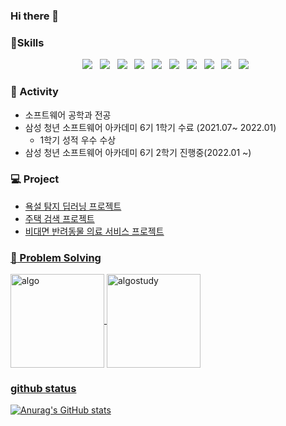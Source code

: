 ### Hi there 👋

### :muscle:Skills

<p align="center">
<img src="https://img.shields.io/badge/HTML5-E34F26?style=flat-square&logo=HTML5&logoColor=white"/></a> &nbsp
<img src="https://img.shields.io/badge/Java-FF6E6E?style=flat-square&logo=Java&logoColor=white"/></a> &nbsp
<img src="https://img.shields.io/badge/CSS3-1572B6?style=flat-square&logo=CSS3&logoColor=white"/></a> &nbsp
<img src="https://img.shields.io/badge/Spring-339933?style=flat-square&logo=spring&logoColor=white"/></a> &nbsp
<img src="https://img.shields.io/badge/JavaScript-F7DF1E?style=flat-square&logo=JavaScript&logoColor=white"/></a> &nbsp
<img src="https://img.shields.io/badge/Node.js-339933?style=flat-square&logo=Node.js&logoColor=white"/></a> &nbsp
<img src="https://img.shields.io/badge/MySQL-4479A1?style=flat-square&logo=MySQL&logoColor=white"/></a> &nbsp  
<img src="https://img.shields.io/badge/React-1572B6?style=flat-square&logo=React&logoColor=white"/></a> &nbsp 
<img src="https://img.shields.io/badge/Vue.js-339933?style=flat-square&logo=vue.js&logoColor=white"/></a> &nbsp 
<img src="https://img.shields.io/badge/MUI-1572B6?style=flat-square&logo=MUI&logoColor=white"/></a> &nbsp

### :punch: Activity

-   소프트웨어 공학과 전공
-   삼성 청년 소프트웨어 아카데미 6기 1학기 수료 (2021.07~ 2022.01)
    -   1학기 성적 우수 수상
-   삼성 청년 소프트웨어 아카데미 6기 2학기 진행중(2022.01 ~)

### :computer: Project

-   <a href="https://github.com/DawonPark/Capstone" title="capstone"> 욕설 탐지 딥러닝 프로젝트
-   주택 검색 프로젝트
-   비대면 반려동물 의료 서비스 프로젝트


### :bookmark_tabs: Problem Solving

 <a href="https://github.com/DawonPark/Algorithm" title="algo">
         <img align="center"  height = "150px" src="https://github-readme-stats.vercel.app/api/pin/?username=DawonPark&repo=Algorithm&theme=buefy&show_icons=true&show_owner=true" alt="algo" />

 <a href="https://github.com/DawonPark/Problem_Solving_Jail" title="algostudy">
         <img align="center"  height = "150px" src="https://github-readme-stats.vercel.app/api/pin/?username=DawonPark&repo=Problem_Solving_Jail&theme=buefy&show_icons=true&show_owner=true" alt="algostudy" />

### github status

![Anurag's GitHub stats](https://github-readme-stats.vercel.app/api?username=DawonPark&show_icons=true&theme=radical)

<!--
**DawonPark/DawonPark** is a ✨ _special_ ✨ repository because its `README.md` (this file) appears on your GitHub profile.

Here are some ideas to get you started:

- 🔭 I’m currently working on ...
- 🌱 I’m currently learning ...
- 👯 I’m looking to collaborate on ...
- 🤔 I’m looking for help with ...
- 💬 Ask me about ...
- 📫 How to reach me: ...
- 😄 Pronouns: ...
- ⚡ Fun fact: ...
-->
